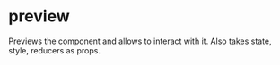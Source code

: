 # preview
Previews the component and allows to interact with it. Also takes state, style, reducers as props.
